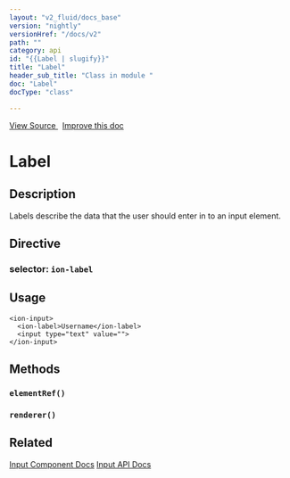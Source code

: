 ```yaml
---
layout: "v2_fluid/docs_base"
version: "nightly"
versionHref: "/docs/v2"
path: ""
category: api
id: "{{Label | slugify}}"
title: "Label"
header_sub_title: "Class in module "
doc: "Label"
docType: "class"

---
```





<div class="improve-docs">
<a href='http://github.com/driftyco/ionic2/tree/master/ionic/components/text-input/label.ts#L4'>
View Source
</a>
&nbsp;
<a href='http://github.com/driftyco/ionic2/edit/master/ionic/components/text-input/label.ts#L4'>
Improve this doc
</a>
</div>





<h1 class="api-title">


Label






</h1>






<!-- description -->
<h2>Description</h2>

<p>Labels describe the data that the user should enter in to an input element.</p>


<h2>Directive</h2>
<h3>selector: <code>ion-label</code></h3>
<!-- @usage tag -->

<h2>Usage</h2>

<pre><code class="lang-html">&lt;ion-input&gt;
  &lt;ion-label&gt;Username&lt;/ion-label&gt;
  &lt;input type=&quot;text&quot; value=&quot;&quot;&gt;
&lt;/ion-input&gt;
</code></pre>




<!-- @property tags -->


<!-- methods on the class -->

<h2>Methods</h2>

<div id="elementRef"></div>

<h3>
<code>elementRef()</code>
  

</h3>












<div id="renderer"></div>

<h3>
<code>renderer()</code>
  

</h3>










<!-- related link -->

<h2>Related</h2>

<a href='../../../../components#inputs'>Input Component Docs</a>
<a href='../Input'>Input API Docs</a><!-- end content block -->


<!-- end body block -->

